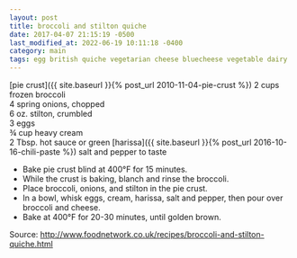 ```yaml
---
layout: post
title: broccoli and stilton quiche
date: 2017-04-07 21:15:19 -0500
last_modified_at: 2022-06-19 10:11:18 -0400
category: main
tags: egg british quiche vegetarian cheese bluecheese vegetable dairy
---
```

[pie crust]({{ site.baseurl }}{% post_url 2010-11-04-pie-crust %})
2 cups frozen broccoli  
4 spring onions, chopped  
6 oz. stilton, crumbled  
3 eggs  
¾ cup heavy cream  
2 Tbsp. hot sauce or green [harissa]({{ site.baseurl }}{% post_url 2016-10-16-chili-paste %})
salt and pepper to taste  

  * Bake pie crust blind at 400°F for 15 minutes.
  * While the crust is baking, blanch and rinse the broccoli.
  * Place broccoli, onions, and stilton in the pie crust.
  * In a bowl, whisk eggs, cream, harissa, salt and pepper, then pour over broccoli and cheese.
  * Bake at 400°F for 20-30 minutes, until golden brown.

Source: <http://www.foodnetwork.co.uk/recipes/broccoli-and-stilton-quiche.html>
